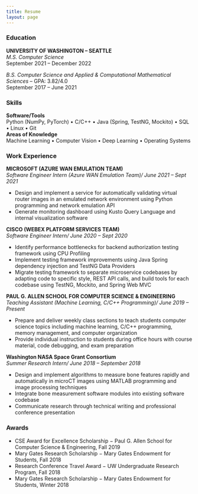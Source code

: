 ```yaml
---
title: Resume
layout: page
---
```

### Education
**UNIVERSITY OF WASHINGTON – SEATTLE**  
*M.S. Computer Science*  
September 2021 – December 2022

*B.S. Computer Science and Applied & Computational Mathematical Sciences* – GPA: 3.82/4.0  
September 2017 – June 2021  

### Skills
**Software/Tools**  
Python (NumPy, PyTorch) • C/C++ • Java (Spring, TestNG, Mockito) • SQL • Linux • Git  
**Areas of Knowledge**  
Machine Learning • Computer Vision • Deep Learning • Operating Systems

### Work Experience
**MICROSOFT (AZURE WAN EMULATION TEAM)**  
*Software Engineer Intern (Azure WAN Emulation Team)/ June 2021 – Sept 2021*
- Design and implement a service for automatically validating virtual router images in an emulated 
network environment using Python programming and network emulation API
- Generate monitoring dashboard using Kusto Query Language and internal visualization software

**CISCO (WEBEX PLATFORM SERVICES TEAM)**  
*Software Engineer Intern/ June 2020 – Sept 2020*  
- Identify performance bottlenecks for backend authorization testing framework using CPU Profiling
- Implement testing framework improvements using Java Spring dependency injection and TestNG
Data Providers
- Migrate testing framework to separate microservice codebases by adapting code to specific style,
REST API calls, and build tools for each codebase using TestNG, Mockito, and Spring Web MVC

**PAUL G. ALLEN SCHOOL FOR COMPUTER SCIENCE & ENGINEERING**  
*Teaching Assistant (Machine Learning, C/C++ Programming)/ June 2019 – Present*
- Prepare and deliver weekly class sections to teach students computer science topics
including machine learning, C/C++ programming, memory management, and computer organization
- Provide individual instruction to students during office hours with course material, code debugging,
and exam preparation

**Washington NASA Space Grant Consortium**  
*Summer Research Intern/ June 2018 – September 2018*
- Design and implement algorithms to measure bone features rapidly and automatically in microCT
images using MATLAB programming and image processing techniques
- Integrate bone measurement software modules into existing software codebase
- Communicate research through technical writing and professional conference presentation

### Awards 
- CSE Award for Excellence Scholarship − Paul G. Allen School for Computer Science & Engineering, Fall 2019
- Mary Gates Research Scholarship − Mary Gates Endowment for Students, Fall 2018
- Research Conference Travel Award − UW Undergraduate Research Program, Fall 2018
- Mary Gates Research Scholarship − Mary Gates Endowment for Students, Winter 2018